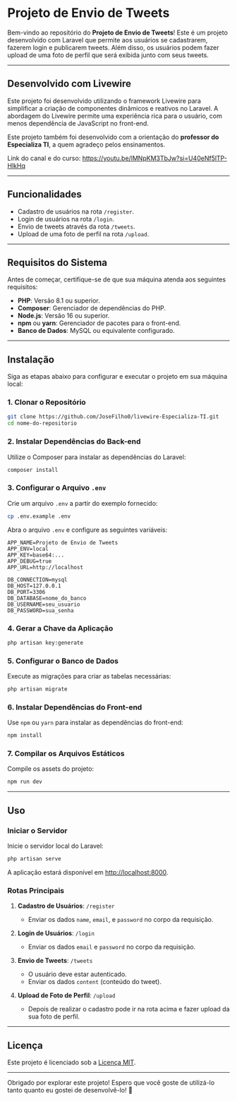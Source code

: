 # Projeto de Envio de Tweets

Bem-vindo ao repositório do **Projeto de Envio de Tweets**! Este é um projeto desenvolvido com Laravel que permite aos usuários se cadastrarem, fazerem login e publicarem tweets. Além disso, os usuários podem fazer upload de uma foto de perfil que será exibida junto com seus tweets.

---

## Desenvolvido com Livewire

Este projeto foi desenvolvido utilizando o framework Livewire para simplificar a criação de componentes dinâmicos e reativos no Laravel. A abordagem do Livewire permite uma experiência rica para o usuário, com menos dependência de JavaScript no front-end.

Este projeto também foi desenvolvido com a orientação do **professor do Especializa TI**, a quem agradeço pelos ensinamentos.

Link do canal e do curso: https://youtu.be/lMNpKM3TbJw?si=U40eNf5lTP-HlkHq

---

## Funcionalidades

- Cadastro de usuários na rota `/register`.
- Login de usuários na rota `/login`.
- Envio de tweets através da rota `/tweets`.
- Upload de uma foto de perfil na rota `/upload`.

---

## Requisitos do Sistema

Antes de começar, certifique-se de que sua máquina atenda aos seguintes requisitos:

- **PHP**: Versão 8.1 ou superior.
- **Composer**: Gerenciador de dependências do PHP.
- **Node.js**: Versão 16 ou superior.
- **npm** ou **yarn**: Gerenciador de pacotes para o front-end.
- **Banco de Dados**: MySQL ou equivalente configurado.

---

## Instalação

Siga as etapas abaixo para configurar e executar o projeto em sua máquina local:

### 1. Clonar o Repositório

```bash
git clone https://github.com/JoseFilho0/livewire-Especializa-TI.git
cd nome-do-repositorio
```

### 2. Instalar Dependências do Back-end

Utilize o Composer para instalar as dependências do Laravel:

```bash
composer install
```

### 3. Configurar o Arquivo `.env`

Crie um arquivo `.env` a partir do exemplo fornecido:

```bash
cp .env.example .env
```

Abra o arquivo `.env` e configure as seguintes variáveis:

```env
APP_NAME=Projeto de Envio de Tweets
APP_ENV=local
APP_KEY=base64:...
APP_DEBUG=true
APP_URL=http://localhost

DB_CONNECTION=mysql
DB_HOST=127.0.0.1
DB_PORT=3306
DB_DATABASE=nome_do_banco
DB_USERNAME=seu_usuario
DB_PASSWORD=sua_senha
```

### 4. Gerar a Chave da Aplicação

```bash
php artisan key:generate
```

### 5. Configurar o Banco de Dados

Execute as migrações para criar as tabelas necessárias:

```bash
php artisan migrate
```

### 6. Instalar Dependências do Front-end

Use `npm` ou `yarn` para instalar as dependências do front-end:

```bash
npm install
```

### 7. Compilar os Arquivos Estáticos

Compile os assets do projeto:

```bash
npm run dev
```

---

## Uso

### Iniciar o Servidor

Inicie o servidor local do Laravel:

```bash
php artisan serve
```

A aplicação estará disponível em [http://localhost:8000](http://localhost:8000).

### Rotas Principais

1. **Cadastro de Usuários**: `/register`
   - Enviar os dados `name`, `email`, e `password` no corpo da requisição.

2. **Login de Usuários**: `/login`
   - Enviar os dados `email` e `password` no corpo da requisição.

3. **Envio de Tweets**: `/tweets`
   - O usuário deve estar autenticado.
   - Enviar os dados `content` (conteúdo do tweet).

4. **Upload de Foto de Perfil**: `/upload`
   - Depois de realizar o cadastro pode ir na rota acima e fazer upload da sua foto de perfil.

---

## Licença

Este projeto é licenciado sob a [Licença MIT](LICENSE).

---

Obrigado por explorar este projeto! Espero que você goste de utilizá-lo tanto quanto eu gostei de desenvolvê-lo! 🚀
